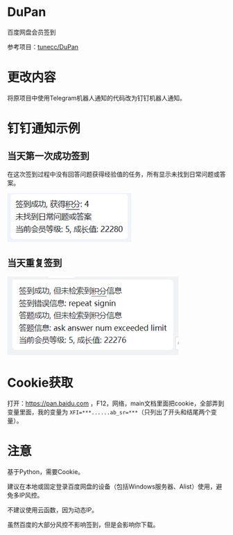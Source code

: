 # DuPan
百度网盘会员签到

参考项目：[tunecc/DuPan](https://github.com/tunecc/DuPan)

# 更改内容

将原项目中使用Telegram机器人通知的代码改为钉钉机器人通知。

# 钉钉通知示例

## 当天第一次成功签到

在这次签到过程中没有回答问题获得经验值的任务，所有显示未找到日常问题或答案。

![image](https://github.com/i7366464/DuPan/blob/main/resources/photo/first.png)

## 当天重复签到

![image](https://github.com/i7366464/DuPan/blob/main/resources/photo/repeat.png)

# Cookie获取

打开：https://pan.baidu.com ，F12，网络，main文档里面把cookie，全部弄到变量里面，我的变量为 `XFI=***......ab_sr=***`（只列出了开头和结尾两个变量）。

# 注意

基于Python，需要Cookie。

建议在本地或固定登录百度网盘的设备（包括Windows服务器、Alist）使用，避免多IP风控。

不建议使用云函数，因为动态IP。

虽然百度的大部分风控不影响签到，但是会影响你下载。
